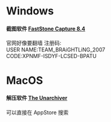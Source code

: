 # Windows
#### 截图软件 [FastStone Capture 8.4](http://www.faststone.org/FSCapturerDownload.htm)  
官网好像要翻墙 注册码:  
USER NAME:TEAM_BRAiGHTLiNG_2007  
CODE:XPNMF-ISDYF-LCSED-BPATU

# MacOS
#### 解压软件 [The Unarchiver](http://unarchiver.c3.cx/unarchiver)  
可以直接在 AppStore 搜索
